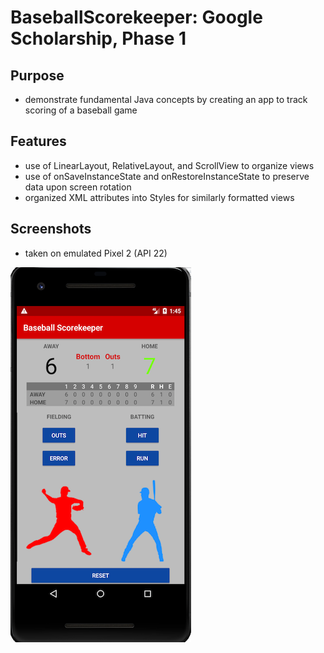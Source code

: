 # BaseballScorekeeper: Google Scholarship, Phase 1

## Purpose
- demonstrate fundamental Java concepts by creating an app to track scoring of a baseball game

## Features
- use of LinearLayout, RelativeLayout, and ScrollView to organize views
- use of onSaveInstanceState and onRestoreInstanceState to preserve data upon screen rotation
- organized XML attributes into Styles for similarly formatted views

## Screenshots

- taken on emulated Pixel 2 (API 22)

![ScreenShot](/screenshot.png)
